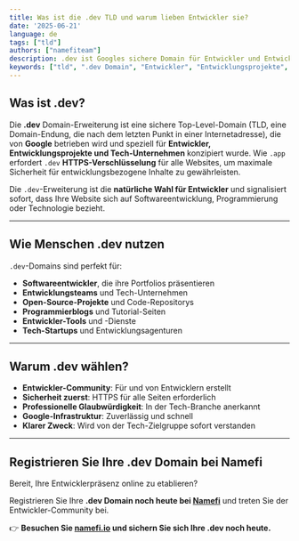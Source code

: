 ```yaml
---
title: Was ist die .dev TLD und warum lieben Entwickler sie?
date: '2025-06-21'
language: de
tags: ["tld"]
authors: ["namefiteam"]
description: .dev ist Googles sichere Domain für Entwickler und Entwicklungsprojekte. Erfahren Sie, warum sie die erste Wahl für Programmierer, Technologieunternehmen und Entwicklungsteams ist.
keywords: ["tld", ".dev Domain", "Entwickler", "Entwicklungsprojekte", "Tech-Unternehmen", "Programmierung", "HTTPS", "Google"]
---
```


## **Was ist .dev?**

Die **.dev** Domain-Erweiterung ist eine sichere Top-Level-Domain (TLD, eine Domain-Endung, die nach dem letzten Punkt in einer Internetadresse), die von **Google** betrieben wird und speziell für **Entwickler, Entwicklungsprojekte und Tech-Unternehmen** konzipiert wurde. Wie `.app` erfordert `.dev` **HTTPS-Verschlüsselung** für alle Websites, um maximale Sicherheit für entwicklungsbezogene Inhalte zu gewährleisten.

Die `.dev`-Erweiterung ist die **natürliche Wahl für Entwickler** und signalisiert sofort, dass Ihre Website sich auf Softwareentwicklung, Programmierung oder Technologie bezieht.

---

## **Wie Menschen .dev nutzen**

`.dev`-Domains sind perfekt für:

*   **Softwareentwickler**, die ihre Portfolios präsentieren
*   **Entwicklungsteams** und Tech-Unternehmen
*   **Open-Source-Projekte** und Code-Repositorys
*   **Programmierblogs** und Tutorial-Seiten
*   **Entwickler-Tools** und -Dienste
*   **Tech-Startups** und Entwicklungsagenturen

---

## **Warum .dev wählen?**

*   **Entwickler-Community**: Für und von Entwicklern erstellt
*   **Sicherheit zuerst**: HTTPS für alle Seiten erforderlich
*   **Professionelle Glaubwürdigkeit**: In der Tech-Branche anerkannt
*   **Google-Infrastruktur**: Zuverlässig und schnell
*   **Klarer Zweck**: Wird von der Tech-Zielgruppe sofort verstanden

---

## **Registrieren Sie Ihre .dev Domain bei Namefi**

Bereit, Ihre Entwicklerpräsenz online zu etablieren?

Registrieren Sie Ihre **.dev Domain noch heute bei [Namefi](https://namefi.io)** und treten Sie der Entwickler-Community bei.

👉 **Besuchen Sie [namefi.io](https://namefi.io) und sichern Sie sich Ihre .dev noch heute.**